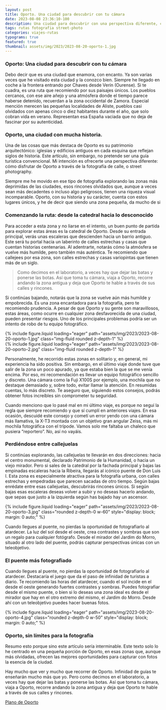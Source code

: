 ```yaml
---
layout: post
title: Oporto. Una ciudad para descubrir con tu cámara
date: 2023-08-08 23:36:10-100
description: Una ciudad para descubrir con una perspectiva diferente, cómo disfrutar de Oporto a través de la fotografía de calle, o street photography
tags: rutas fotografia street-photo
categories: viajes-rutas
typograms: true
featured: true
thumbnail: assets/img/2023/2023-08-20-oporto-1.jpg
---
```


### Oporto: Una ciudad para descubrir con tu cámara

Debo decir que es una ciudad que enamora, con encanto. Ya son varias veces que he visitado esta ciudad y la conozco bien. Siempre he llegado en coche a la frontera entrando por Chaves desde Verín (Ourense). Si te cuadra, es una ruta que recomiendo por sus paisajes únicos. Los pueblos cercanos, con ese aire añejo y una atmósfera donde el tiempo parece haberse detenido, recuerdan a la zona occidental de Zamora. Especial mención merecen las pequeñas localidades de Aliste, pueblos casi olvidados con apenas cinco o diez habitantes durante el año, que solo cobran vida en verano. Representan esa España vaciada que no deja de fascinar por su autenticidad.


### Oporto, una ciudad con mucha historia.
Una de las cosas que más destaca de Oporto es su patrimonio arquitectónico: iglesias y edificios antiguos en cada esquina que reflejan siglos de historia. Este artículo, sin embargo, no pretende ser una guía turística convencional. Mi intención es ofrecerte una perspectiva diferente: cómo disfrutar de Oporto a través de la fotografía de calle, o street photography.

Siempre me he movido en ese tipo de fotografía explorando las zonas más deprimidas de las ciudades, esos rincones olvidados que, aunque a veces sean más decadentes o incluso algo peligrosos, tienen una riqueza visual incomparable. Oporto, con su historia y su carácter, cuenta con estos lugares únicos, y he de decir que siendo una zona pequeña, da mucho de si

### Comenzando la ruta: desde la catedral hacia lo desconocido
Para acceder a esta zona y no liarse en el intento, un buen punto de partida para explorar estas áreas es la catedral de Oporto.
Desde su entrada principal, verás unas escaleras que descienden hacia un barrio antiguo. Este será tu portal hacia un laberinto de calles estrechas y casas que cuentan historias centenarias. Al adentrarte, notarás cómo la atmósfera se vuelve más humilde, pero también más auténtica. 
Te recomiendo que callejees por esa zona, son calles estrechas y casas variopintas que tienen más de un siglo. 

>Como decimos en el laboratorio, a veces hay que dejar las batas y ponerse las botas. Así que toma tu cámara, viaja a Oporto, recorre andando la zona antigua y deja que Oporto te hable a través de sus calles y rincones.

Si continúas bajando, notarás que la zona se vuelve aún más humilde y empobrecida. Es una zona encantadora para la fotografía, pero te recomiendo prudencia. A pesar de que Oporto y su gente son maravillosos, estas áreas, como ocurre en cualquier zona desfavorecida de una ciudad, pueden presentar riesgos. Uno de los principales problemas podría ser un intento de robo de tu equipo fotográfico.

<div class="row mt-3">
<div class="col-sm mt-3 mt-md-0">
{% include figure.liquid loading="eager" path="assets/img/2023/2023-08-20-oporto-1.jpg" class="img-fluid rounded z-depth-1" %}
</div>
<div class="col-sm mt-3 mt-md-0">
{% include figure.liquid loading="eager" path="assets/img/2023/2023-08-20-oporto-2.jpg" class="img-fluid rounded z-depth-1" %}
</div>
</div>

Personalmente, he recorrido estas zonas en solitario y, en general, mi experiencia ha sido positiva. Sin embargo, en el último viaje donde tuve que salir de la zona un poco apurado, ya que estaba bien la que se me venía encima. Por eso, mi recomendación es llevar un equipo fotográfico sencillo y discreto. Una cámara como la Fuji X100S por ejemplo, una mochila que no destaque demasiado y, sobre todo, evitar llamar la atención. En resumidas cuentas, lo más discreto. Te aseguro que, siguiendo estos consejos, podrás obtener fotos increíbles sin comprometer tu seguridad.

Cuando menciono que lo pasé mal en mi último viaje, es porque no seguí la regla que siempre recomiendo y que sí cumplí en anteriores viajes. En esa ocasión, descuidé este consejo y cometí un error yendo con una cámara más llamativa, la X-T3 montada con un objetivo gran angular Zeiss, más mi mochila fotográfica con el trípode. Vamos solo me faltaba un chaleco que pusiera “reportero”. No, así no vayáis.

### Perdiéndose entre callejuelas

Si continúas explorando, las callejuelas te llevarán en dos direcciones: hacia el centro monumental, declarado Patrimonio de la Humanidad, o hacia un viejo mirador.
Pero si sales de la catedral por la fachada principal y bajas las empinadas escaleras hacia la Ribeira, llegarás al icónico puente de Don Luis I. Esta zona es especialmente atractiva para la fotografía urbana, con calles estrechas y empedradas que parecen sacadas de otro tiempo. Según bajas enrédate entre esas callejuelas, descubrirás rincones únicos. Si según bajas esas escaleras deseas volver a subir y no deseas hacerlo andando, que sepas que justo a la izquierda según has bajado hay un ascensor.

<div class="text-center">
{% include figure.liquid loading="eager" path="assets/img/2023/2023-08-20-oporto-3.jpg" class="rounded z-depth-0 w-60" style="display: block; margin: 0 auto;" %}   
</div>

Cuando llegues al puente, no pierdas la oportunidad de fotografiarlo al atardecer. La luz del sol desde el oeste, crea contrastes y sombras que son un regalo para cualquier fotógrafo. Desde el mirador del Jardim do Morro, situado al otro lado del puente, podrás capturar perspectivas únicas con un teleobjetivo.

### El puente más fotografiado

Cuando llegues al puente, no pierdas la oportunidad de fotografiarlo al atardecer. Destacaría el juego que da el paso de infinidad de turistas a diario. Te recomiendo las horas del atardecer, cuando el sol incide en el desde el oeste generando fuertes contrastes y sombras. Puedes fotografiar desde el mismo puente, o bien si lo deseas una zona ideal es desde el mirador que hay en el otro extremo del mismo, el Jardim do Morro. Desde ahí con un teleobjetivo puedes hacer buenas fotos.

<div class="text-center">
{% include figure.liquid loading="eager" path="assets/img/2023-08-20-oporto-4.jpg" class="rounded z-depth-0 w-50" style="display: block; margin: 0 auto;" %}   
</div>

### Oporto, sin límites para la fotografía
Resumo esto porque sino este artículo sería interminable. Este texto solo lo he centrado en una pequeña porción de Oporto, en esas zonas que, aunque más olvidadas, ofrecen las mejores oportunidades para capturar con fotos la esencia de la ciudad.

Hay mucho que ver y mucho que recorrer de Oporto. Infinidad de guías te enseñarán mucho más que yo. Pero como decimos en el laboratorio, a veces hay que dejar las batas y ponerse las botas. Así que toma tu cámara, viaja a Oporto, recorre andando la zona antigua y deja que Oporto te hable a través de sus calles y rincones.


[Plano de Oporto](https://www.masoporto.com/wp-content/uploads/2020/03/mapa-turistico-oporto.jpg
 "Haz click para descargar en pdf")





